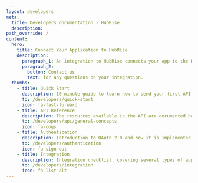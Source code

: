```yaml
---
layout: developers
meta:
  title: Developers documentation - HubRise
  description:
path_override: /
content:
  hero:
    title: Connect Your Application to HubRise
    description:
      paragraph_1: An integration to HubRise connects your app to the HubRise ecosystem.
      paragraph_2:
        button: Contact us
        text: for any questions on your integration.
  thumbs:
    - title: Quick Start
      description: 10-minute guide to learn how to send your first API requests
      to: /developers/quick-start
      icon: fa-fast-forward
    - title: API Reference
      description: The resources available in the API are documented here
      to: /developers/api/general-concepts
      icon: fa-cogs
    - title: Authentication
      description: Introduction to OAuth 2.0 and how it is implemented in HubRise
      to: /developers/authentication
      icon: fa-sign-out
    - title: Integration
      description: Integration checklist, covering several types of applications
      to: /developers/integration
      icon: fa-list-alt
---
```

